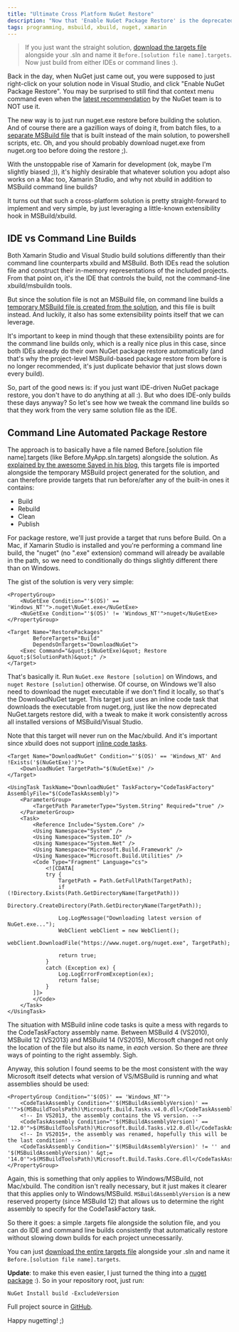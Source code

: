 ```yaml
---
title: "Ultimate Cross Platform NuGet Restore"
description: "Now that 'Enable NuGet Package Restore' is the deprecated non-recommended way of doing package restores, everyone is coming up with a different way of doing it in a way that works on build servers and command line builds. Here is an approach that follows NuGet's own guidance but also works from command line MSBuild, build servers, Linux/Mac via Mono's xbuild and even Xamarin Studio. Oh, and it requires NO tuning of your build process, you just continue to build your solution files as usual."
tags: programming, msbuild, xbuild, nuget, xamarin
---
```

> If you just want the straight solution, [download the targets file](https://raw.githubusercontent.com/kzu/kzu.github.io/master/code/AutoRestore/Before.MyApp.sln.targets "Targets file for automated restore") alongside your .sln and name it `Before.[solution file name].targets`. Now just build from either IDEs or command lines :).

Back in the day, when NuGet just came out, you were supposed to just right-click on your solution node in Visual Studio, and click "Enable NuGet Package Restore". You may be surprised to still find that context menu command even when the [latest recommendation](http://docs.nuget.org/docs/reference/package-restore "Package Restore Documentation") by the NuGet team is to NOT use it. 

The new way is to just run nuget.exe restore before building the solution. And of course there are a gazillion ways of doing it, from batch files, to a [separate MSBuild file](http://chris.eldredge.io/blog/2014/01/29/the-newer-new-nuget-package-restore/) that is built instead of the main solution, to powershell scripts, etc. Oh, and you should probably download nuget.exe from nuget.org too before doing the restore ;).

With the unstoppable rise of Xamarin for development (ok, maybe I'm slightly biased ;)), it's highly desirable that whatever solution you adopt also works on a Mac too, Xamarin Studio, and why not xbuild in addition to MSBuild command line builds?

It turns out that such a cross-platform solution is pretty straight-forward to implement and very simple, by just leveraging a little-known extensibility hook in MSBuild/xbuild. 


## IDE vs Command Line Builds

Both Xamarin Studio and Visual Studio build solutions differently than their command line counterparts xbuild and MSBuild. Both IDEs read the solution file and construct their in-memory representations of the included projects. From that point on, it's the IDE that controls the build, not the command-line xbuild/msbuildn tools. 

But since the solution file is not an MSBuild file, on command line builds a [temporary MSBuild file is created from the solution](http://sedodream.com/2010/10/22/MSBuildExtendingTheSolutionBuild.aspx), and this file is built instead. And luckily, it also has some extensibility points itself that we can leverage.

It's important to keep in mind though that these extensibility points are for the command line builds only, which is a really nice plus in this case, since both IDEs already do their own NuGet package restore automatically (and that's why the project-level MSBuild-based package restore from before is no longer recommended, it's just duplicate behavior that just slows down every build).

So, part of the good news is: if you just want IDE-driven NuGet package restore, you don't have to do anything at all :). But who does IDE-only builds these days anyway? So let's see how we tweak the command line builds so that they work from the very same solution file as the IDE.

##  Command Line Automated Package Restore

The approach is to basically have a file named Before.[solution file name].targets (like Before.MyApp.sln.targets) alongside the solution. As [explained by the awesome Sayed in his blog](http://sedodream.com/2010/10/22/MSBuildExtendingTheSolutionBuild.aspx "Extending the solution build"), this targets file is imported alongside the temporary MSBuild project generated for the solution, and can therefore provide targets that run before/after any of the built-in ones it contains:

- Build
- Rebuild
- Clean
- Publish

For package restore, we'll just provide a target that runs before Build. On a Mac, if Xamarin Studio is installed and you're performing a command line build, the "nuget" (no ".exe" extension) command will already be available in the path, so we need to conditionally do things slightly different there than on Windows.

The gist of the solution is very very simple:


	<PropertyGroup>
		<NuGetExe Condition="'$(OS)' == 'Windows_NT'">.nuget\NuGet.exe</NuGetExe>
		<NuGetExe Condition="'$(OS)' != 'Windows_NT'">nuget</NuGetExe>
	</PropertyGroup>

	<Target Name="RestorePackages" 
			BeforeTargets="Build" 
			DependsOnTargets="DownloadNuGet">
		<Exec Command="&quot;$(NuGetExe)&quot; Restore &quot;$(SolutionPath)&quot;" />
	</Target>


That's basically it. Run `NuGet.exe Restore [solution]` on Windows, and `nuget Restore [solution]` otherwise. Of course, on Windows we'll also need to download the nuget executable if we don't find it locally, so that's the DownloadNuGet target. This target just uses an inline code task that downloads the executable from nuget.org, just like the now deprecated NuGet.targets restore did, with a tweak to make it work consistently across all installed versions of MSBuild/Visual Studio.


Note that this target will never run on the Mac/xbuild. And it's important since xbuild does not support [inline code tasks](http://msdn.microsoft.com/en-us/library/dd722601.aspx "MSBuild Inline Tasks on MSDN"). 

	<Target Name="DownloadNuGet" Condition="'$(OS)' == 'Windows_NT' And !Exists('$(NuGetExe)')">
		<DownloadNuGet TargetPath="$(NuGetExe)" />
	</Target>

	<UsingTask TaskName="DownloadNuGet" TaskFactory="CodeTaskFactory" AssemblyFile="$(CodeTaskAssembly)">
		<ParameterGroup>
			<TargetPath ParameterType="System.String" Required="true" />
		</ParameterGroup>
		<Task>
			<Reference Include="System.Core" />
			<Using Namespace="System" />
			<Using Namespace="System.IO" />
			<Using Namespace="System.Net" />
			<Using Namespace="Microsoft.Build.Framework" />
			<Using Namespace="Microsoft.Build.Utilities" />
			<Code Type="Fragment" Language="cs">
				<![CDATA[
                try {
                    TargetPath = Path.GetFullPath(TargetPath);
                    if (!Directory.Exists(Path.GetDirectoryName(TargetPath)))
                        Directory.CreateDirectory(Path.GetDirectoryName(TargetPath));

                    Log.LogMessage("Downloading latest version of NuGet.exe...");
                    WebClient webClient = new WebClient();
                    webClient.DownloadFile("https://www.nuget.org/nuget.exe", TargetPath);

                    return true;
                }
                catch (Exception ex) {
                    Log.LogErrorFromException(ex);
                    return false;
                }
            ]]>
			</Code>
		</Task>
	</UsingTask>

The situation with MSBuild inline code tasks is quite a mess with regards to the CodeTaskFactory assembly name. Between MSBuild 4 (VS2010), MSBuild 12 (VS2013) and MSBuild 14 (VS2015), Microsoft changed not only the location of the file but also its name, in *each* version. So there are *three* ways of pointing to the right assembly. Sigh. 

Anyway, this solution I found seems to be the most consistent with the way Microsoft itself detects what version of VS/MSBuild is running and what assemblies should be used:

	<PropertyGroup Condition="'$(OS)' == 'Windows_NT'">
		<CodeTaskAssembly Condition="'$(MSBuildAssemblyVersion)' == ''">$(MSBuildToolsPath)\Microsoft.Build.Tasks.v4.0.dll</CodeTaskAssembly>
		<!-- In VS2013, the assembly contains the VS version. -->
		<CodeTaskAssembly Condition="'$(MSBuildAssemblyVersion)' == '12.0'">$(MSBuildToolsPath)\Microsoft.Build.Tasks.v12.0.dll</CodeTaskAssembly>
		<!-- In VS2015+, the assembly was renamed, hopefully this will be the last condition! -->
		<CodeTaskAssembly Condition="'$(MSBuildAssemblyVersion)' != '' and '$(MSBuildAssemblyVersion)' &gt;= '14.0'">$(MSBuildToolsPath)\Microsoft.Build.Tasks.Core.dll</CodeTaskAssembly>
	</PropertyGroup>

Again, this is something that only applies to Windows/MSBuild, not Mac/xbuild. The condition isn't really necessary, but it just makes it clearer that this applies only to Windows/MSBuild. `MSBuildAssemblyVersion` is a new reserved property (since MSBuild 12) that allows us to determine the right assembly to specify for the CodeTaskFactory task.


So there it goes: a simple .targets file alongside the solution file, and you can do IDE and command line builds consistently that automatically restore without slowing down builds for each project unnecessarily.

You can just [download the entire targets file](https://raw.githubusercontent.com/kzu/kzu.github.io/master/code/AutoRestore/Before.MyApp.sln.targets "Targets file for automated restore") alongside your .sln and name it `Before.[solution file name].targets`.


**Update**: to make this even easier, I just turned the thing into a [nuget package](https://www.nuget.org/packages/build) :). So in your repository root, just run:

    NuGet Install build -ExcludeVersion

Full project source in [GitHub](https://github.com/kzu/oss). 

Happy nugetting! ;)